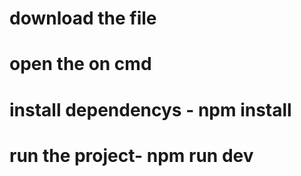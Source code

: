 
# download the file 
# open the on cmd 
# install dependencys - npm install 
# run the project- npm run dev 

